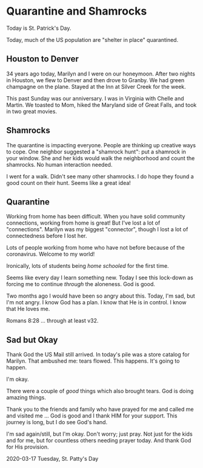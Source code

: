 # Quarantine and Shamrocks

Today is St. Patrick's Day.

Today, much of the US population are "shelter in place" quarantined.

## Houston to Denver

34 years ago today, Marilyn and I were on our honeymoon.
After two nights in Houston, we flew to Denver and then drove to Granby.
We had green champagne on the plane. Stayed at the Inn at Silver Creek
for the week.

This past Sunday was our anniversary.
I was in Virginia with Chelle and Martin. We toasted to Mom,
hiked the Maryland side of Great Falls, and took in two great movies.

## Shamrocks

The quarantine is impacting everyone.
People are thinking up creative ways to cope.
One neighbor suggested a "shamrock hunt": put a shamrock in your window.
She and her kids would walk the neighborhood and count the shamrocks.
No human interaction needed.

I went for a walk. Didn't see many other shamrocks.
I do hope they found a good count on their hunt. Seems like a great idea!

## Quarantine

Working from home has been difficult.
When you have solid community connections, working from home is great!
But I've lost a lot of "connections". Marilyn was my biggest "connector",
though I lost a lot of connectedness before I lost her.

Lots of people working from home who have not before
because of the coronavirus. Welcome to my world!

Ironically, lots of students being *home schooled* for the first time.

Seems like every day I learn something new.
Today I see this lock-down as forcing me to continue *through*
the aloneness. God is good.

Two months ago I would have been so angry about this.
Today, I'm sad, but I'm not angry. I know God has a plan.
I know that He is in control. I know that He loves me.

Romans 8:28 ... through at least v32.

## Sad but Okay

Thank God the US Mail still arrived.
In today's pile was a store catalog for Marilyn.
That ambushed me: tears flowed. This happens. It's going to happen.

I'm okay.

There were a couple of *good* things which also brought tears.
God is doing amazing things.

Thank you to the friends and family who have prayed for me
and called me and visited me ... God is good and I thank HIM
for your support. This journey is long, but I do see God's hand.

I'm sad again/still, but I'm okay. Don't worry; just pray.
Not just for the kids and for me, but for countless others needing prayer
today. And thank God for His provision.

2020-03-17 Tuesday, St. Patty's Day


